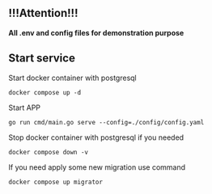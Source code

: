 ## !!!Attention!!! 

**All .env and config files for demonstration purpose**

## Start service

Start docker container with postgresql

    docker compose up -d

Start APP

    go run cmd/main.go serve --config=./config/config.yaml

Stop docker container with postgresql if you needed

    docker compose down -v

If you need apply some new migration use command

    docker compose up migrator
    